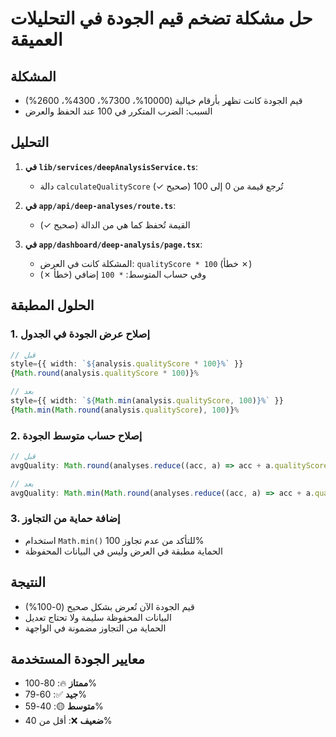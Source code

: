 # حل مشكلة تضخم قيم الجودة في التحليلات العميقة

## المشكلة
- قيم الجودة كانت تظهر بأرقام خيالية (10000%، 7300%، 4300%، 2600%)
- السبب: الضرب المتكرر في 100 عند الحفظ والعرض

## التحليل
1. **في `lib/services/deepAnalysisService.ts`**: 
   - دالة `calculateQualityScore` تُرجع قيمة من 0 إلى 100 (صحيح ✓)

2. **في `app/api/deep-analyses/route.ts`**:
   - القيمة تُحفظ كما هي من الدالة (صحيح ✓)

3. **في `app/dashboard/deep-analysis/page.tsx`**:
   - المشكلة كانت في العرض: `qualityScore * 100` (خطأ ✗)
   - وفي حساب المتوسط: `* 100` إضافي (خطأ ✗)

## الحلول المطبقة

### 1. إصلاح عرض الجودة في الجدول
```typescript
// قبل
style={{ width: `${analysis.qualityScore * 100}%` }}
{Math.round(analysis.qualityScore * 100)}%

// بعد
style={{ width: `${Math.min(analysis.qualityScore, 100)}%` }}
{Math.min(Math.round(analysis.qualityScore), 100)}%
```

### 2. إصلاح حساب متوسط الجودة
```typescript
// قبل
avgQuality: Math.round(analyses.reduce((acc, a) => acc + a.qualityScore, 0) / analyses.length * 100)

// بعد
avgQuality: Math.min(Math.round(analyses.reduce((acc, a) => acc + a.qualityScore, 0) / analyses.length), 100)
```

### 3. إضافة حماية من التجاوز
- استخدام `Math.min()` للتأكد من عدم تجاوز 100%
- الحماية مطبقة في العرض وليس في البيانات المحفوظة

## النتيجة
- قيم الجودة الآن تُعرض بشكل صحيح (0-100%)
- البيانات المحفوظة سليمة ولا تحتاج تعديل
- الحماية من التجاوز مضمونة في الواجهة

## معايير الجودة المستخدمة
- **ممتاز** 🔥: 80-100%
- **جيد** ✅: 60-79%
- **متوسط** 🟡: 40-59%
- **ضعيف** ❌: أقل من 40% 